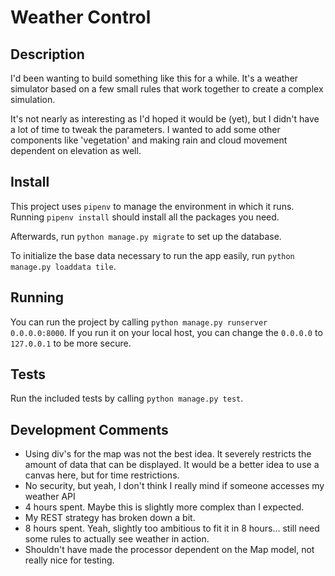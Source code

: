 Weather Control
===============

Description
-----------
I'd been wanting to build something like this for a while. It's a weather simulator based on a few small rules that work together to create a complex simulation.

It's not nearly as interesting as I'd hoped it would be (yet), but I didn't have a lot of time to tweak the parameters. I wanted to add some other components like 'vegetation' and making rain and cloud movement dependent on elevation as well.

Install
-------

This project uses `pipenv` to manage the environment in which it runs. Running `pipenv install` should install all the packages you need.

Afterwards, run `python manage.py migrate` to set up the database.

To initialize the base data necessary to run the app easily, run `python manage.py loaddata tile`.

Running
-------
You can run the project by calling `python manage.py runserver 0.0.0.0:8000`. If you run it on your local host, you can change the `0.0.0.0` to `127.0.0.1` to be more secure.

Tests
-----
Run the included tests by calling `python manage.py test`.

Development Comments
--------------------

- Using div's for the map was not the best idea. It severely restricts the amount of data that can be displayed. It would be a better idea to use a canvas here, but for time restrictions.
- No security, but yeah, I don't think I really mind if someone accesses my weather API
- 4 hours spent. Maybe this is slightly more complex than I expected.
- My REST strategy has broken down a bit.
- 8 hours spent. Yeah, slightly too ambitious to fit it in 8 hours... still need some rules to actually see weather in action.
- Shouldn't have made the processor dependent on the Map model, not really nice for testing.
